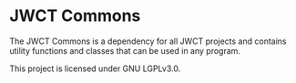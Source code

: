 # JWCT Commons
The JWCT Commons is a dependency for all JWCT projects and contains utility functions and classes that can be used in any program.

This project is licensed under GNU LGPLv3.0.
